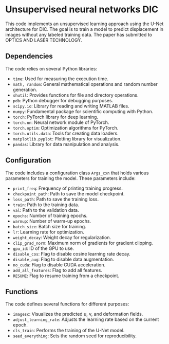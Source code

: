 # Unsupervised neural networks DIC

This code implements an unsupervised learning approach using the U-Net architecture for DIC. The goal is to train a model to predict displacement in images without any labeled training data. The paper has submitted to OPTICS AND LASER TECHNOLOGY.

## Dependencies

The code relies on several Python libraries:

- `time`: Used for measuring the execution time.
- `math, random`: General mathematical operations and random number generation.
- `shutil`: Provides functions for file and directory operations.
- `pdb`: Python debugger for debugging purposes.
- `scipy.io`: Library for reading and writing MATLAB files.
- `numpy`: Fundamental package for scientific computing with Python.
- `torch`: PyTorch library for deep learning.
- `torch.nn`: Neural network module of PyTorch.
- `torch.optim`: Optimization algorithms for PyTorch.
- `torch.utils.data`: Tools for creating data loaders.
- `matplotlib.pyplot`: Plotting library for visualization.
- `pandas`: Library for data manipulation and analysis.

## Configuration

The code includes a configuration class `Args_cxn` that holds various parameters for training the model. These parameters include:

- `print_freq`: Frequency of printing training progress.
- `checkpoint_path`: Path to save the model checkpoint.
- `loss_path`: Path to save the training loss.
- `train`: Path to the training data.
- `val`: Path to the validation data.
- `epochs`: Number of training epochs.
- `warmup`: Number of warm-up epochs.
- `batch_size`: Batch size for training.
- `lr`: Learning rate for optimization.
- `weight_decay`: Weight decay for regularization.
- `clip_grad_norm`: Maximum norm of gradients for gradient clipping.
- `gpu_id`: ID of the GPU to use.
- `disable_cos`: Flag to disable cosine learning rate decay.
- `disable_aug`: Flag to disable data augmentation.
- `no_cuda`: Flag to disable CUDA acceleration.
- `add_all_features`: Flag to add all features.
- `RESUME`: Flag to resume training from a checkpoint.

## Functions

The code defines several functions for different purposes:

- `imagesc`: Visualizes the predicted u, v, and deformation fields.
- `adjust_learning_rate`: Adjusts the learning rate based on the current epoch.
- `cls_train`: Performs the training of the U-Net model.
- `seed_everything`: Sets the random seed for reproducibility.
